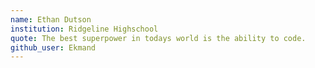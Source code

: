 ```yaml
---
name: Ethan Dutson
institution: Ridgeline Highschool
quote: The best superpower in todays world is the ability to code. 
github_user: Ekmand
---
```


